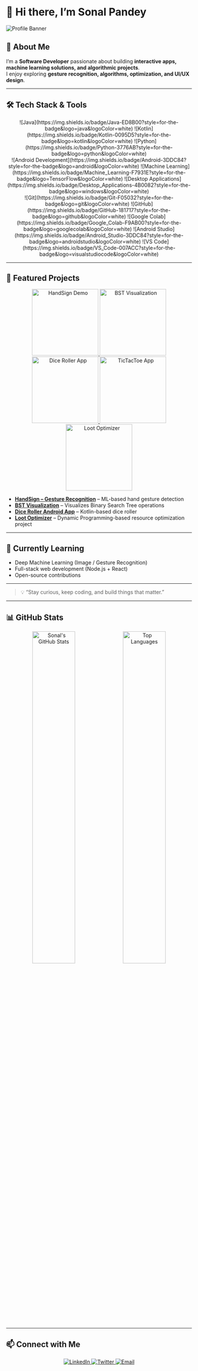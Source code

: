 # 👋 Hi there, I’m Sonal Pandey

![Profile Banner](https://i.imgur.com/2vY5vQx.png)  <!-- Replace with your own banner image -->

## 🚀 About Me
I’m a **Software Developer** passionate about building **interactive apps, machine learning solutions, and algorithmic projects**.  
I enjoy exploring **gesture recognition, algorithms, optimization, and UI/UX design**.  

---

## 🛠 Tech Stack & Tools
<div align="center">
  <!-- Languages -->
  ![Java](https://img.shields.io/badge/Java-ED8B00?style=for-the-badge&logo=java&logoColor=white)
  ![Kotlin](https://img.shields.io/badge/Kotlin-0095D5?style=for-the-badge&logo=kotlin&logoColor=white)
  ![Python](https://img.shields.io/badge/Python-3776AB?style=for-the-badge&logo=python&logoColor=white)
  <br>
  <!-- Domains -->
  ![Android Development](https://img.shields.io/badge/Android-3DDC84?style=for-the-badge&logo=android&logoColor=white)
  ![Machine Learning](https://img.shields.io/badge/Machine_Learning-F7931E?style=for-the-badge&logo=TensorFlow&logoColor=white)
  ![Desktop Applications](https://img.shields.io/badge/Desktop_Applications-4B0082?style=for-the-badge&logo=windows&logoColor=white)
  <br>
  <!-- Tools -->
  ![Git](https://img.shields.io/badge/Git-F05032?style=for-the-badge&logo=git&logoColor=white)
  ![GitHub](https://img.shields.io/badge/GitHub-181717?style=for-the-badge&logo=github&logoColor=white)
  ![Google Colab](https://img.shields.io/badge/Google_Colab-F9AB00?style=for-the-badge&logo=googlecolab&logoColor=white)
  ![Android Studio](https://img.shields.io/badge/Android_Studio-3DDC84?style=for-the-badge&logo=androidstudio&logoColor=white)
  ![VS Code](https://img.shields.io/badge/VS_Code-007ACC?style=for-the-badge&logo=visualstudiocode&logoColor=white)
</div>

---

## 🔭 Featured Projects
<div align="center">
  <a href="https://github.com/Pandey-Sonal/HandSign">
    <img src="https://media.giphy.com/media/3o6ZsVJ8pQ3f0b8g9O/giphy.gif" width="180px" alt="HandSign Demo"/>
  </a>
  <a href="https://github.com/Pandey-Sonal/BinarySearchTreeVisualization">
    <img src="https://i.imgur.com/3XoD7Q1.gif" width="180px" alt="BST Visualization"/>
  </a>
  <a href="https://github.com/Pandey-Sonal/DiceRollerApp">
    <img src="https://i.imgur.com/fqMzTqk.gif" width="180px" alt="Dice Roller App"/>
  </a>
  <a href="https://github.com/Pandey-Sonal/TicTacToeApp">
    <img src="https://i.imgur.com/YOUR_TICTACTOE_IMAGE.gif" width="180px" alt="TicTacToe App"/>
  </a>
  <a href="https://github.com/Pandey-Sonal/Loot-Optimizer">
    <img src="https://i.imgur.com/YOUR_LOOTOPTIMIZER_IMAGE.gif" width="180px" alt="Loot Optimizer"/>
  </a>
</div>

- [**HandSign – Gesture Recognition**](https://github.com/Pandey-Sonal/HandSign) – ML-based hand gesture detection  
- [**BST Visualization**](https://github.com/Pandey-Sonal/BinarySearchTreeVisualization) – Visualizes Binary Search Tree operations  
- [**Dice Roller Android App**](https://github.com/Pandey-Sonal/DiceRollerApp) – Kotlin-based dice roller  
- [**Loot Optimizer**](https://github.com/Pandey-Sonal/Loot-Optimizer) – Dynamic Programming-based resource optimization project  

---

## 🌱 Currently Learning
- Deep Machine Learning (Image / Gesture Recognition)  
- Full-stack web development (Node.js + React)  
- Open-source contributions  

---

> 💡 “Stay curious, keep coding, and build things that matter.”

---

## 📊 GitHub Stats
<div align="center">
  <img src="https://github-readme-stats.vercel.app/api?username=Pandey-Sonal&show_icons=true&theme=tokyonight" alt="Sonal's GitHub Stats" width="48%">
  <img src="https://github-readme-stats.vercel.app/api/top-langs/?username=Pandey-Sonal&layout=compact&theme=tokyonight" alt="Top Languages" width="48%">
</div>

---

## 📫 Connect with Me
<div align="center">
  <a href="https://www.linkedin.com/in/sonal-pandey-043696170/">
    <img src="https://img.shields.io/badge/LinkedIn-0077B5?style=for-the-badge&logo=linkedin&logoColor=white" alt="LinkedIn"/>
  </a>
  <a href="https://twitter.com/Sonal_pandey05">
    <img src="https://img.shields.io/badge/Twitter-1DA1F2?style=for-the-badge&logo=twitter&logoColor=white" alt="Twitter"/>
  </a>
  <a href="mailto:rachnarautela8@gmail.com">
    <img src="https://img.shields.io/badge/Email-D14836?style=for-the-badge&logo=gmail&logoColor=white" alt="Email"/>
  </a>
</div>
